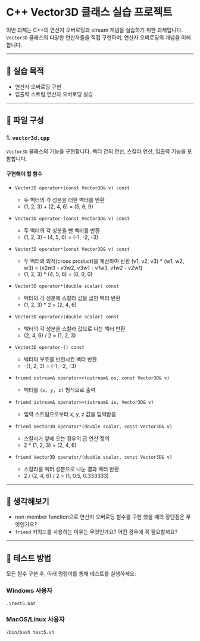 # C++ Vector3D 클래스 실습 프로젝트

이번 과제는 C++의 연산자 오버로딩과 stream 개념을 실습하기 위한 과제입니다.
`Vector3D` 클래스의 다양한 연산자들을 직접 구현하며, 연산자 오버로딩의 개념을 이해합니다.

---

## 🎯 실습 목적

- 연산자 오버로딩 구현
- 입출력 스트림 연산자 오버로딩 실습

---

## 📁 파일 구성

### 1. `vector3d.cpp`

`Vector3D` 클래스의 기능을 구현합니다. 벡터 간의 연산, 스칼라 연산, 입출력 기능을 포함합니다.

#### 구현해야 할 함수

- `Vector3D operator+(const Vector3D& v) const`
  - 두 벡터의 각 성분을 더한 벡터를 반환
  - (1, 2, 3) + (2, 4, 6) = (5, 6, 9)

- `Vector3D operator-(const Vector3D& v) const`
  - 두 벡터의 각 성분을 뺀 벡터를 반환
  - (1, 2, 3) - (4, 5, 6) = (-1, -2, -3)

- `Vector3D operator*(const Vector3D& v) const`
  - 두 벡터의 외적(cross product)을 계산하여 반환 (v1, v2, v3) * (w1, w2, w3) = (v2*w3 - v3*w2, v3*w1 - v1*w3, v1*w2 - v2*w1)
  - (1, 2, 3) * (4, 5, 6) = (0, 0, 0)

- `Vector3D operator*(double scalar) const`
  - 벡터의 각 성분에 스칼라 값을 곱한 벡터 반환
  - (1, 2, 3) * 2 = (2, 4, 6)

- `Vector3D operator/(double scalar) const`
  - 벡터의 각 성분을 스칼라 값으로 나눈 벡터 반환
  - (2, 4, 6) / 2 = (1, 2, 3)

- `Vector3D operator-() const`
  - 벡터의 부호를 반전시킨 벡터 반환
  - -(1, 2, 3) = (-1, -2, -3)

- `friend ostream& operator<<(ostream& os, const Vector3D& v)`
  - 벡터를 `(x, y, z)` 형식으로 출력

- `friend istream& operator>>(istream& is, Vector3D& v)`
  - 입력 스트림으로부터 x, y, z 값을 입력받음

- `friend Vector3D operator*(double scalar, const Vector3D& v)`
  - 스칼라가 앞에 오는 경우의 곱 연산 정의
  - 2 * (1, 2, 3) = (2, 4, 6)

- `friend Vector3D operator/(double scalar, const Vector3D& v)`
  - 스칼라를 벡터 성분으로 나눈 결과 벡터 반환
  - 2 / (2, 4, 6) / 2 = (1, 0.5, 0.333333)

---

## 🧠 생각해보기

- non-member function으로 연산자 오버로딩 함수를 구현 했을 때의 장단점은 무엇인가요?
- `friend` 키워드를 사용하는 이유는 무엇인가요? 어떤 경우에 꼭 필요할까요?

---

## 🧪 테스트 방법

모든 함수 구현 후, 아래 명령어를 통해 테스트를 실행하세요:

### Windows 사용자
```
.\test5.bat
```

### MacOS/Linux 사용자
```bash
/bin/bash test5.sh
```


